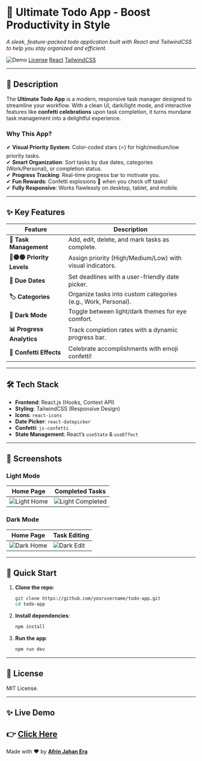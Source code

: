 # 🚀 **Ultimate Todo App - Boost Productivity in Style**  
*A sleek, feature-packed todo application built with React and TailwindCSS to help you stay organized and efficient.*  

![Demo](https://img.shields.io/badge/Demo-Live-green) [License](https://img.shields.io/badge/License-MIT-blue) [React](https://img.shields.io/badge/React-18.2.0-blue) [TailwindCSS](https://img.shields.io/badge/TailwindCSS-3.3.0-06B6D4)  

---

## 📖 **Description**  
The **Ultimate Todo App** is a modern, responsive task manager designed to streamline your workflow. With a clean UI, dark/light mode, and interactive features like **confetti celebrations** upon task completion, it turns mundane task management into a delightful experience.  

### **Why This App?**  
✔ **Visual Priority System**: Color-coded stars (⭐) for high/medium/low priority tasks.  
✔ **Smart Organization**: Sort tasks by due dates, categories (Work/Personal), or completion status.  
✔ **Progress Tracking**: Real-time progress bar to motivate you.  
✔ **Fun Rewards**: Confetti explosions 🎊 when you check off tasks!  
✔ **Fully Responsive**: Works flawlessly on desktop, tablet, and mobile.  

---

## ✨ **Key Features**  
| Feature | Description |  
|---------|------------|  
| **📝 Task Management** | Add, edit, delete, and mark tasks as complete. |  
| **🔴🟡🟢 Priority Levels** | Assign priority (High/Medium/Low) with visual indicators. |  
| **📅 Due Dates** | Set deadlines with a user-friendly date picker. |  
| **🏷️ Categories** | Organize tasks into custom categories (e.g., Work, Personal). |  
| **🌙 Dark Mode** | Toggle between light/dark themes for eye comfort. |  
| **📊 Progress Analytics** | Track completion rates with a dynamic progress bar. |  
| **🎉 Confetti Effects** | Celebrate accomplishments with emoji confetti! |  

---

## 🛠 **Tech Stack**  
- **Frontend**: React.js (Hooks, Context API)  
- **Styling**: TailwindCSS (Responsive Design)  
- **Icons**: `react-icons`  
- **Date Picker**: `react-datepicker`  
- **Confetti**: `js-confetti`  
- **State Management**: React’s `useState` & `useEffect`  

---

## 📸 **Screenshots**   

### **Light Mode**  
| **Home Page** | **Completed Tasks** |  
|--------------|--------------------|  
| ![Light Home](https://via.placeholder.com/600x400/F5F5F5/000000?text=Home+Light+Mode) | ![Light Completed](https://via.placeholder.com/600x400/F5F5F5/000000?text=Completed+Tasks) |  

### **Dark Mode**  
| **Home Page** | **Task Editing** |  
|--------------|-----------------|  
| ![Dark Home](https://via.placeholder.com/600x400/1F2937/FFFFFF?text=Home+Dark+Mode) | ![Dark Edit](https://via.placeholder.com/600x400/1F2937/FFFFFF?text=Edit+Task) |  

---

## 🚀 **Quick Start**  
1. **Clone the repo**:  
   ```bash
   git clone https://github.com/yourusername/todo-app.git
   cd todo-app
   ```
2. **Install dependencies**:  
   ```bash
   npm install
   ```
3. **Run the app**:  
   ```bash
   npm run dev
   ``` 

---

## 📜 **License**  
MIT License.

---

## ✨ **Live Demo**  
👉 [Click Here](https://task-trail-six.vercel.app/) 
---

Made with ❤️ by **[Afrin Jahan Era](https://github.com/AfrinJahanEra)**  

